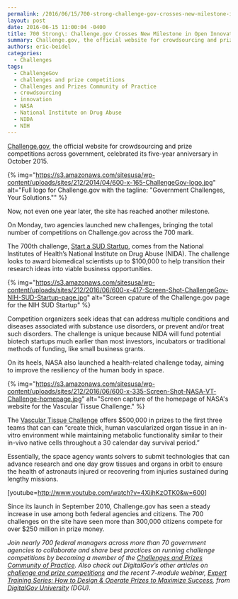 ```yaml
---
permalink: /2016/06/15/700-strong-challenge-gov-crosses-new-milestone-in-open-innovation/
layout: post
date: 2016-06-15 11:00:04 -0400
title: 700 Strong\: Challenge.gov Crosses New Milestone in Open Innovation
summary: Challenge.gov, the official website for crowdsourcing and prize competitions across government, celebrated its five-year anniversary in October 2015.  Now, not even one year later, the site has reached another milestone. On Monday, two agencies launched new challenges, bringing the total number
authors: eric-beidel
categories:
  - Challenges
tags:
  - ChallengeGov
  - challenges and prize competitions
  - Challenges and Prizes Community of Practice
  - crowdsourcing
  - innovation
  - NASA
  - National Institute on Drug Abuse
  - NIDA
  - NIH
---
```


[Challenge.gov](https://www.challenge.gov/), the official website for crowdsourcing and prize competitions across government, celebrated its five-year anniversary in October 2015.

{% img="https://s3.amazonaws.com/sitesusa/wp-content/uploads/sites/212/2014/04/600-x-165-ChallengeGov-logo.jpg" alt="Full logo for Challenge.gov with the tagline: "Government Challenges, Your Solutions."" %}

Now, not even one year later, the site has reached another milestone.

On Monday, two agencies launched new challenges, bringing the total number of competitions on Challenge.gov across the 700 mark.

The 700th challenge, [Start a SUD Startup](https://www.challenge.gov/challenge/100000-for-start-a-sud-startup/), comes from the National Institutes of Health’s National Institute on Drug Abuse (NIDA). The challenge looks to award biomedical scientists up to $100,000 to help transition their research ideas into viable business opportunities.

{% img="https://s3.amazonaws.com/sitesusa/wp-content/uploads/sites/212/2016/06/600-x-417-Screen-Shot-ChallengeGov-NIH-SUD-Startup-page.jpg" alt="Screen cpature of the Challenge.gov page for the NIH SUD Startup" %}

Competition organizers seek ideas that can address multiple conditions and diseases associated with substance use disorders, or prevent and/or treat such disorders. The challenge is unique because NIDA will fund potential biotech startups much earlier than most investors, incubators or traditional methods of funding, like small business grants.

On its heels, NASA also launched a health-related challenge today, aiming to improve the resiliency of the human body in space.

{% img="https://s3.amazonaws.com/sitesusa/wp-content/uploads/sites/212/2016/06/600-x-335-Screen-Shot-NASA-VT-Challenge-homepage.jpg" alt="Screen capture of the homepage of NASA's website for the Vascular Tissue Challenge." %}

The [Vascular Tissue Challenge](https://www.neworgan.org/vtc-prize.php) offers $500,000 in prizes to the first three teams that can can “create thick, human vascularized organ tissue in an in-vitro environment while maintaining metabolic functionality similar to their in-vivo native cells throughout a 30 calendar day survival period.”

Essentially, the space agency wants solvers to submit technologies that can advance research and one day grow tissues and organs in orbit to ensure the health of astronauts injured or recovering from injuries sustained during lengthy missions.

[youtube=http://www.youtube.com/watch?v=4XijhKzOTK0&w=600]&nbsp;
  
Since its launch in September 2010, Challenge.gov has seen a steady increase in use among both federal agencies and citizens. The 700 challenges on the site have seen more than 300,000 citizens compete for over $250 million in prize money.

_Join nearly 700 federal managers across more than 70 government agencies to collaborate and share best practices on running challenge competitions by becoming a member of the <a href="https://www.WHATEVER/communities/challenges-prizes-community/" target="_blank">Challenges and Prizes Community of Practice</a>. Also check out DigitalGov&#8217;s other articles on <a href="https://www.WHATEVER/category/challenges/" target="_blank">challenge and prize competitions</a> and the recent 7-module webinar, [Expert Training Series: How to Design & Operate Prizes to Maximize Success](https://www.WHATEVER/2016/02/17/challenges-prizes-webinar-series-concludes-but-training-still-available/), from [DigitalGov University](https://www.WHATEVER/digitalgov-university/) (DGU)._